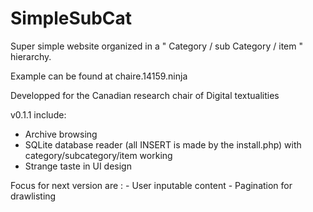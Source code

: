 # SimpleSubCat

Super simple website organized in a " Category / sub Category / item " hierarchy.

Example can be found at chaire.14159.ninja

Developped for the Canadian research chair of Digital textualities

v0.1.1 include:
- Archive browsing
- SQLite database reader (all INSERT is made by the install.php) with category/subcategory/item working
- Strange taste in UI design

Focus for next version are :
	-  User inputable content
	-  Pagination for drawlisting